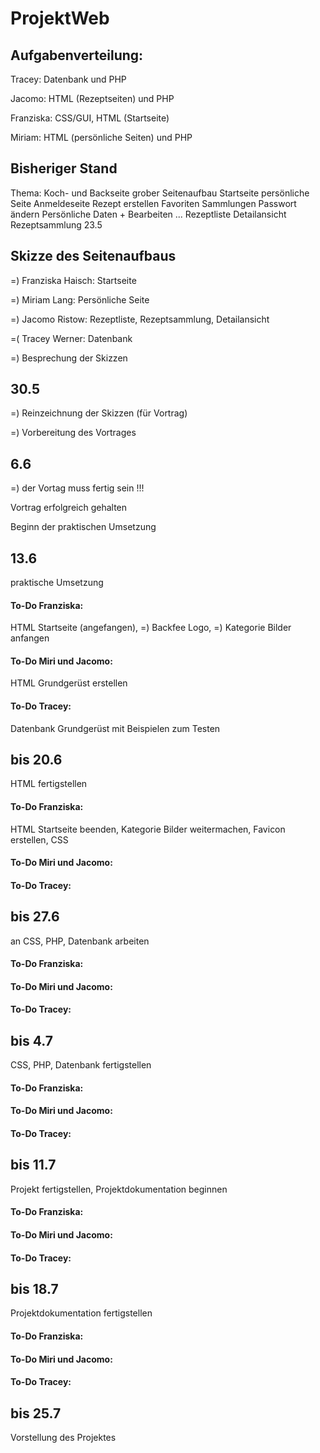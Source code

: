 # ProjektWeb

## Aufgabenverteilung:

Tracey: Datenbank und PHP

Jacomo: HTML (Rezeptseiten) und PHP

Franziska: CSS/GUI, HTML (Startseite)

Miriam: HTML (persönliche Seiten) und PHP 

## Bisheriger Stand

Thema: Koch- und Backseite
grober Seitenaufbau
Startseite
persönliche Seite
Anmeldeseite
Rezept erstellen
Favoriten
Sammlungen
Passwort ändern
Persönliche Daten + Bearbeiten 
...
Rezeptliste
Detailansicht
Rezeptsammlung
23.5

## Skizze des Seitenaufbaus 

  =)  Franziska Haisch: Startseite

  =)  Miriam Lang: Persönliche Seite

  =)  Jacomo Ristow: Rezeptliste, Rezeptsammlung, Detailansicht

  =(  Tracey Werner: Datenbank

=) Besprechung der Skizzen

## 30.5

=) Reinzeichnung der Skizzen (für Vortrag)

=) Vorbereitung des Vortrages

## 6.6

=) der Vortag muss fertig sein !!!

Vortrag erfolgreich gehalten

Beginn der praktischen Umsetzung

## 13.6
praktische Umsetzung

#### To-Do Franziska:
HTML Startseite (angefangen),
=) Backfee Logo,
=) Kategorie Bilder anfangen
#### To-Do Miri und Jacomo:
HTML Grundgerüst erstellen
#### To-Do Tracey:
Datenbank Grundgerüst mit Beispielen zum Testen


## bis 20.6
HTML fertigstellen

#### To-Do Franziska:
HTML Startseite beenden,
Kategorie Bilder weitermachen,
Favicon erstellen,
CSS
#### To-Do Miri und Jacomo:

#### To-Do Tracey:


## bis 27.6
an CSS, PHP, Datenbank arbeiten

#### To-Do Franziska:

#### To-Do Miri und Jacomo:

#### To-Do Tracey:


## bis 4.7
CSS, PHP, Datenbank fertigstellen

#### To-Do Franziska:

#### To-Do Miri und Jacomo:

#### To-Do Tracey:


## bis 11.7
Projekt fertigstellen, Projektdokumentation beginnen

#### To-Do Franziska:

#### To-Do Miri und Jacomo:

#### To-Do Tracey:

## bis 18.7
Projektdokumentation fertigstellen

#### To-Do Franziska:

#### To-Do Miri und Jacomo:

#### To-Do Tracey:

## bis 25.7
Vorstellung des Projektes
